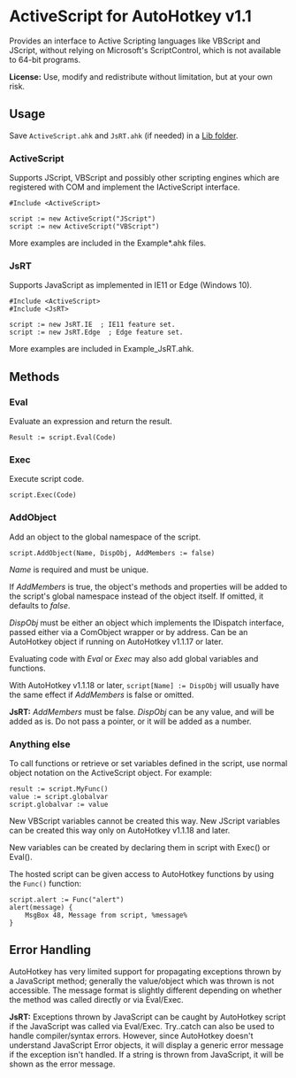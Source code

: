 # ActiveScript for AutoHotkey v1.1

Provides an interface to Active Scripting languages like VBScript and JScript, without relying on Microsoft's ScriptControl, which is not available to 64-bit programs.

**License:** Use, modify and redistribute without limitation, but at your own risk.

## Usage

Save `ActiveScript.ahk` and `JsRT.ahk` (if needed) in a [Lib folder](http://ahkscript.org/docs/Functions.htm#lib).

### ActiveScript

Supports JScript, VBScript and possibly other scripting engines which are registered with COM and implement the IActiveScript interface.

```AutoHotkey
#Include <ActiveScript>

script := new ActiveScript("JScript")
script := new ActiveScript("VBScript")
```

More examples are included in the Example\*.ahk files.

### JsRT

Supports JavaScript as implemented in IE11 or Edge (Windows 10).

```AutoHotkey
#Include <ActiveScript>
#Include <JsRT>

script := new JsRT.IE  ; IE11 feature set.
script := new JsRT.Edge  ; Edge feature set.
```

More examples are included in Example_JsRT.ahk.

## Methods

### Eval

Evaluate an expression and return the result.

```AutoHotkey
Result := script.Eval(Code)
```

### Exec

Execute script code.

```AutoHotkey
script.Exec(Code)
```

### AddObject

Add an object to the global namespace of the script.

```AutoHotkey
script.AddObject(Name, DispObj, AddMembers := false)
```

*Name* is required and must be unique.

If *AddMembers* is true, the object's methods and properties will be added to the script's global namespace instead of the object itself. If omitted, it defaults to *false*.

*DispObj* must be either an object which implements the IDispatch interface, passed either via a ComObject wrapper or by address. Can be an AutoHotkey object if running on AutoHotkey v1.1.17 or later.

Evaluating code with *Eval* or *Exec* may also add global variables and functions.

With AutoHotkey v1.1.18 or later, `script[Name] := DispObj` will usually have the same effect if *AddMembers* is false or omitted.

**JsRT:** *AddMembers* must be false. *DispObj* can be any value, and will be added as is. Do not pass a pointer, or it will be added as a number.


### Anything else

To call functions or retrieve or set variables defined in the script,  use normal object notation on the ActiveScript object.  For example:

```AutoHotkey
result := script.MyFunc()
value := script.globalvar
script.globalvar := value
```

New VBScript variables cannot be created this way. New JScript variables can be created this way only on AutoHotkey v1.1.18 and later.

New variables can be created by declaring them in script with Exec() or Eval().

The hosted script can be given access to AutoHotkey functions by using the `Func()` function:

```AutoHotkey
script.alert := Func("alert")
alert(message) {
	MsgBox 48, Message from script, %message%
}
```


## Error Handling

AutoHotkey has very limited support for propagating exceptions thrown by a JavaScript method; generally the value/object which was thrown is not accessible.  The message format is slightly different depending on whether the method was called directly or via Eval/Exec.

**JsRT:** Exceptions thrown by JavaScript can be caught by AutoHotkey script if the JavaScript was called via Eval/Exec.  Try..catch can also be used to handle compiler/syntax errors.  However, since AutoHotkey doesn't understand JavaScript Error objects, it will display a generic error message if the exception isn't handled.  If a string is thrown from JavaScript, it will be shown as the error message.